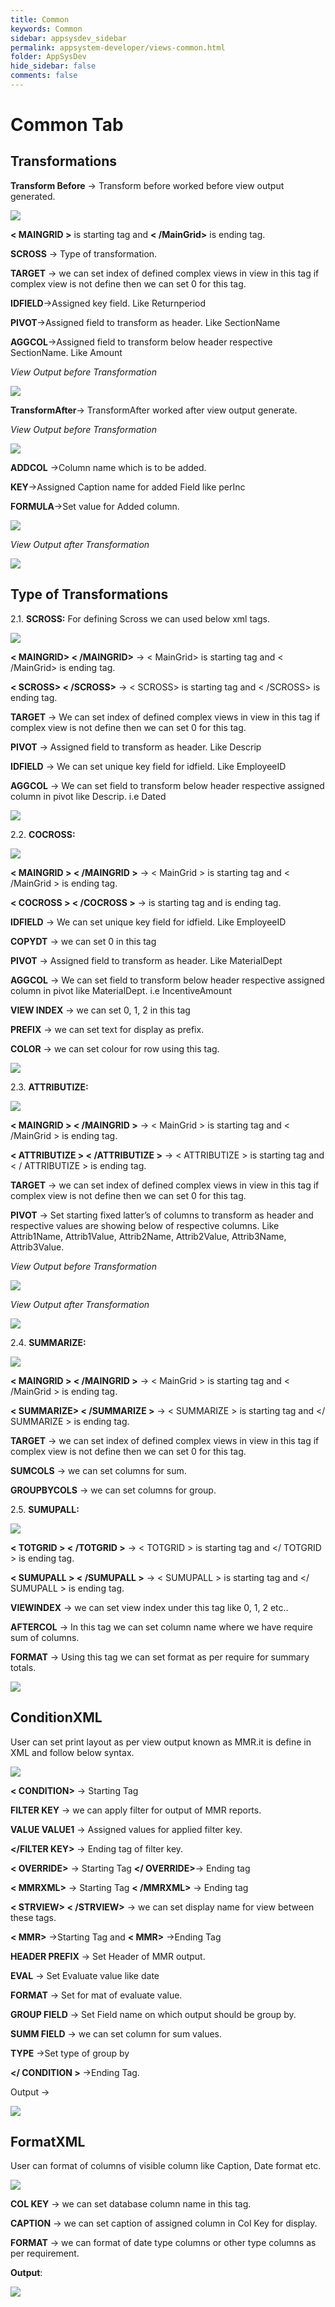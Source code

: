 ```yaml
---
title: Common
keywords: Common
sidebar: appsysdev_sidebar
permalink: appsystem-developer/views-common.html
folder: AppSysDev
hide_sidebar: false
comments: false
---
```



# Common Tab

## Transformations

**Transform Before** -> Transform before worked before view output generated.

![](/images/TransformBefore.png)

**< MAINGRID >** is starting tag and **< /MainGrid>** is ending tag.

**SCROSS** -> Type of transformation. 
 
**TARGET** -> we can set index of defined complex views in view in this tag if complex view is not define then we can set 0 for this tag.

**IDFIELD**->Assigned key field. Like Returnperiod

**PIVOT**->Assigned field to transform as header. Like SectionName

**AGGCOL**->Assigned field to transform below header respective SectionName. Like Amount

*View Output before Transformation*

![](/images/gridoutput.png)

**TransformAfter**-> TransformAfter worked after view output generate.

*View Output before Transformation*

![](/images/TransformAfter.png)

**ADDCOL** ->Column name which is to be added.

**KEY**->Assigned Caption name for added Field like perInc

**FORMULA**->Set value for Added column.

![](/images/formula.jpg)

*View Output after Transformation*

![](/images/formulaview.jpg)

## Type of Transformations

2.1. **SCROSS:** For defining Scross we can used below xml tags.

![](/images/commontab.jpg)

**< MAINGRID> < /MAINGRID>** ->  < MainGrid> is starting tag and < /MainGrid> is ending tag.

**< SCROSS> < /SCROSS>** ->  < SCROSS> is starting tag and < /SCROSS> is ending tag.
 
**TARGET** -> We can set index of defined complex views in view in this tag if complex view is not define then we can set 0 for this tag.

**PIVOT** -> Assigned field to transform as header. Like Descrip

**IDFIELD** -> We can set unique key field for idfield. Like EmployeeID

**AGGCOL** -> We can set field to transform below header respective assigned column in pivot like Descrip. i.e Dated

![](/images/Scrossoutput.jpg)


2.2. **COCROSS:**

![](/images/Cocross.jpg)

**< MAINGRID >  < /MAINGRID >** ->  < MainGrid > is starting tag and < /MainGrid > is ending tag.

**< COCROSS >  < /COCROSS >** ->  <COCROSS> is starting tag and </COCROSS>  is ending tag.

**IDFIELD** ->  We can set unique key field for idfield. Like EmployeeID

**COPYDT** -> we can set 0 in this tag

**PIVOT** -> Assigned field to transform as header. Like MaterialDept

**AGGCOL** -> We can set field to transform below header respective assigned column in pivot like MaterialDept. i.e IncentiveAmount

**VIEW INDEX** -> we can set 0, 1, 2 in this tag

**PREFIX** -> we can set text for display as prefix.

**COLOR** -> we can set colour for row using this tag.

![](/images/Cocrossoutput.jpg)

2.3. **ATTRIBUTIZE:** 

![](/images/ATTRIBUTIZE.jpg)

**< MAINGRID >  < /MAINGRID >** -> < MainGrid > is starting tag and < /MainGrid > is ending tag.

**< ATTRIBUTIZE >  < /ATTRIBUTIZE >** -> < ATTRIBUTIZE > is starting tag and < / ATTRIBUTIZE >  is ending tag.

**TARGET** -> we can set index of defined complex views in view in this tag if complex view is not define then we can set 0 for this tag.

**PIVOT** -> Set starting fixed latter’s of columns to transform as header and respective values are showing below of respective columns. Like Attrib1Name, Attrib1Value, Attrib2Name, Attrib2Value, Attrib3Name, Attrib3Value.

*View Output before Transformation*

![](/images/ATTRIBUTIZEOutputBefore.jpg)

*View Output after Transformation*

![](/images/ATTRIBUTIZEOutputAfter.jpg)

2.4. **SUMMARIZE:**

![](/images/SUMMARIZE.jpg)

**< MAINGRID > < /MAINGRID >** ->  < MainGrid > is starting tag and < /MainGrid > is ending tag.

**< SUMMARIZE> < /SUMMARIZE >** -> < SUMMARIZE > is starting tag and </ SUMMARIZE >  is ending tag.

**TARGET** -> we can set index of defined complex views in view in this tag if complex view is not define then we can set 0 for this tag.

**SUMCOLS** -> we can set columns for sum.

**GROUPBYCOLS** -> we can set columns for group.

2.5. **SUMUPALL:**

![](/images/SUMUPALL.jpg)

**< TOTGRID >  < /TOTGRID >** -> < TOTGRID > is starting tag and </ TOTGRID > is ending tag.

**< SUMUPALL >  < /SUMUPALL >** -> < SUMUPALL > is starting tag and </ SUMUPALL > is ending tag.

**VIEWINDEX** -> we can set view index under this tag like 0, 1, 2 etc..
 
**AFTERCOL** -> In this tag we can set column name where we have require sum of columns.

**FORMAT** -> Using this tag we can set format as per require for summary totals.

![](/images/SUMUPALLOutput.jpg)



## ConditionXML

User can set print layout as per view output known as MMR.it is define in XML and follow below syntax.

![](/images/ConditionXML.jpg)

**< CONDITION>** -> Starting Tag

**FILTER KEY** -> we can apply filter for output of MMR reports.

**VALUE VALUE1** -> Assigned values for applied filter key.

**</FILTER KEY>** -> Ending tag of filter key.

**< OVERRIDE>** -> Starting Tag  **</ OVERRIDE>**-> Ending tag 

**< MMRXML>** -> Starting Tag **< /MMRXML>** -> Ending tag

**< STRVIEW> < /STRVIEW>** -> we can set display name for view between these tags.

**< MMR>** ->Starting Tag and **< MMR>** ->Ending Tag

**HEADER PREFIX** -> Set Header of MMR output.

**EVAL** -> Set Evaluate value like date

**FORMAT** -> Set for mat of evaluate value.

**GROUP FIELD** -> Set Field name on which output should be group by.

**SUMM FIELD** -> we can set column for sum values.

**TYPE** ->Set type of group by

**</ CONDITION >** ->Ending Tag.

Output ->

![](/images/ConditionXMLOutput.jpg)


## FormatXML

User can format of columns of visible column like Caption, Date format etc.

![](/images/FormatXML.png)

**COL KEY** -> we can set database column name in this tag.

**CAPTION** -> we can set caption of assigned column in Col Key for display.

**FORMAT** -> we can format of date type columns or other type columns as per requirement.

**Output**:

![](/images/formatxmloutput.jpg)



